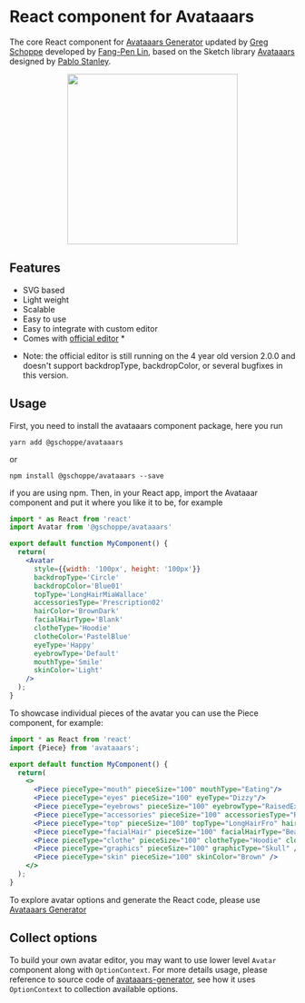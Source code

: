 # React component for Avataaars

The core React component for [Avataaars Generator](https://getavataaars.com/) updated by [Greg Schoppe](https://gschoppe.com) developed by [Fang-Pen Lin](https://twitter.com/fangpenlin), based on the Sketch library [Avataaars](https://avataaars.com/) designed by [Pablo Stanley](https://twitter.com/pablostanley). 

<p align="center"><img src='avataaars-example.png?raw=true' style='width: 300px; height: 300px;' /></p>

## Features

 - SVG based
 - Light weight 
 - Scalable
 - Easy to use
 - Easy to integrate with custom editor
 - Comes with [official editor](https://getavataaars.com/) *

 * Note: the official editor is still running on the 4 year old version 2.0.0
 and doesn't support backdropType, backdropColor, or several bugfixes in this version.


## Usage

First, you need to install the avataaars component package, here you run

```
yarn add @gschoppe/avataaars
```

or

```
npm install @gschoppe/avataaars --save
```

if you are using npm. Then, in your React app, import the Avataaar component and put it where you like it to be, for example

```jsx
import * as React from 'react'
import Avatar from '@gschoppe/avataaars'

export default function MyComponent() {
  return( 
    <Avatar
      style={{width: '100px', height: '100px'}}
      backdropType='Circle'
      backdropColor='Blue01'
      topType='LongHairMiaWallace'
      accessoriesType='Prescription02'
      hairColor='BrownDark'
      facialHairType='Blank'
      clotheType='Hoodie'
      clotheColor='PastelBlue'
      eyeType='Happy'
      eyebrowType='Default'
      mouthType='Smile'
      skinColor='Light'
    />
  );
}
```

To showcase individual pieces of the avatar you can use the Piece component, for example:

```jsx
import * as React from 'react'
import {Piece} from 'avataaars';

export default function MyComponent() {
  return(
    <>
      <Piece pieceType="mouth" pieceSize="100" mouthType="Eating"/>
      <Piece pieceType="eyes" pieceSize="100" eyeType="Dizzy"/>
      <Piece pieceType="eyebrows" pieceSize="100" eyebrowType="RaisedExcited"/>
      <Piece pieceType="accessories" pieceSize="100" accessoriesType="Round"/>
      <Piece pieceType="top" pieceSize="100" topType="LongHairFro" hairColor="Red"/>
      <Piece pieceType="facialHair" pieceSize="100" facialHairType="BeardMajestic"/>
      <Piece pieceType="clothe" pieceSize="100" clotheType="Hoodie" clotheColor="Red"/>
      <Piece pieceType="graphics" pieceSize="100" graphicType="Skull" />
      <Piece pieceType="skin" pieceSize="100" skinColor="Brown" />
    </>
  );
}
```

To explore avatar options and generate the React code, please use [Avataaars Generator](https://getavataaars.com/)

## Collect options

To build your own avatar editor, you may want to use lower level `Avatar` component along with `OptionContext`. For more details usage, please reference to source code of [avataaars-generator](https://github.com/fangpenlin/avataaars-geneator), see how it uses `OptionContext` to collection available options.
